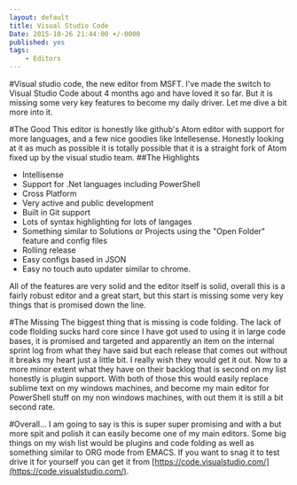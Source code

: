 ```yaml
---
layout: default
title: Visual Studio Code
Date: 2015-10-26 21:44:00 +/-0000
published: yes
tags: 
	- Editors
---
```


#Visual studio code, the new editor from MSFT.
I've made the switch to Visual Studio Code about 4 months ago and have loved it so far. But it is missing some very key features
to become my daily driver. Let me dive a bit more into it.

<!--more-->

#The Good
This editor is honestly like github's Atom editor with support for more languages, and a few nice goodies like Intellesense. 
Honestly looking at it as much as possible it is totally possible that it is a straight fork of Atom fixed up by the visual studio team.
##The Highlights
* Intellisense
* Support for .Net languages including PowerShell
* Cross Platform
* Very active and public development
* Built in Git support
* Lots of syntax highlighting for lots of langages
* Something similar to Solutions or Projects using the "Open Folder" feature and config files
* Rolling release
* Easy configs based in JSON
* Easy no touch auto updater similar to chrome.

All of the features are very solid and the editor itself is solid, overall this is a fairly robust editor and a great start, 
but this start is missing some very key things that is promised down the line.

#The Missing
The biggest thing that is missing is code folding. The lack of code flolding sucks hard core since I have got used to using it in large code bases, 
it is promised and targeted and apparently an item on the internal sprint log from what they have said but each release that comes out without it
breaks my heart just a little bit. I really wish they would get it out. Now to a more minor extent what they have on their backlog that is second on my list
honestly is plugin support. With both of those this would easily replace sublime text on my windows machines, and become my main editor for PowerShell stuff
on my non windows machines, with out them it is still a bit second rate.  

#Overall...
I am going to say is this is super super promising and with a but more spit and polish it can easily become one of my main editors.
Some big things on my wish list would be plugins and code folding as well as something similar to ORG mode from EMACS. If you want to snag it to test drive
it for yourself you can get it from [https://code.visualstudio.com/](https://code.visualstudio.com/).